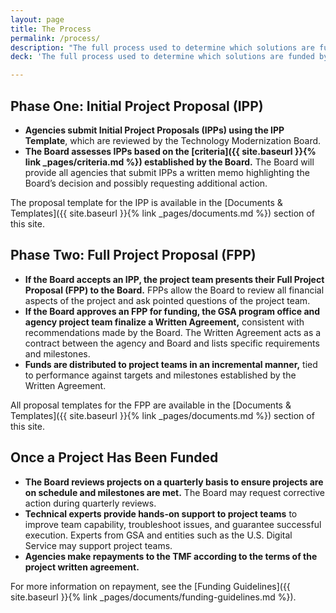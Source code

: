 ```yaml
---
layout: page
title: The Process
permalink: /process/
description: "The full process used to determine which solutions are funded by the TMF."
deck: 'The full process used to determine which solutions are funded by the TMF.'

---
```


## Phase One: Initial Project Proposal (IPP)

- **Agencies submit Initial Project Proposals (IPPs) using the IPP Template**, which are reviewed by the Technology Modernization Board.
- **The Board assesses IPPs based on the [criteria]({{ site.baseurl }}{% link _pages/criteria.md %}) established by the Board.** The Board will provide all agencies that submit IPPs a written memo highlighting the Board’s decision and possibly requesting additional action. 

The proposal template for the IPP is available in the [Documents & Templates]({{ site.baseurl }}{% link _pages/documents.md %}) section of this site.

## Phase Two: Full Project Proposal (FPP)

- **If the Board accepts an IPP, the project team presents their Full Project Proposal (FPP) to the Board.** FPPs allow the Board to review all financial aspects of the project and ask pointed questions of the project team.
- **If the Board approves an FPP for funding, the GSA program office and agency project team finalize a Written Agreement,** consistent with recommendations made by the Board. The Written Agreement acts as a contract between the agency and Board and lists specific requirements and milestones.
- **Funds are distributed to project teams in an incremental manner,** tied to performance against targets and milestones established by the Written Agreement.

All proposal templates for the FPP are available in the [Documents & Templates]({{ site.baseurl }}{% link _pages/documents.md %}) section of this site.

## Once a Project Has Been Funded

- **The Board reviews projects on a quarterly basis to ensure projects are on schedule and milestones are met.** The Board may request corrective action during quarterly reviews.  
- **Technical experts provide hands-on support to project teams** to improve team capability, troubleshoot issues, and guarantee successful execution. Experts from GSA and entities such as the U.S. Digital Service may support project teams.
- **Agencies make repayments to the TMF according to the terms of the project written agreement.**
 

For more information on repayment, see the [Funding Guidelines]({{ site.baseurl }}{% link _pages/documents/funding-guidelines.md %}).
